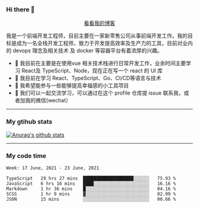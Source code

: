 ### Hi there 👋

<p align="center">
  <a href="https://real-jacket.github.io/">看看我的博客</a>
</p>

我是一个前端开发工程师，目前主要在一家新零售公司从事前端开发工作。我的目标是成为一名全栈开发工程师，致力于开发提高效率及生产力的工具，目前对业内的 devops 理念及相关技术 及 docker 等容器平台有着浓厚的兴趣。

- 🔭 我目前在主要是在使用vue 相关技术栈进行日常开发工作，业余时间主要学习 React及 TypeScript、Node，现在正在写一个 react 的 UI 库 
- 🌱 我目前在学习 React、TypeScript、Go、CI/CD等语言与技术
- 👯 我希望能参与一些能够提高幸福感的小工具项目
- 💬 我们可以一起交流学习，可以通过在这个 profile 仓库提 issue 联系我，或者加我的微信(wechat）

***

### My gtihub stats

[![Anurag's github stats](https://github-readme-stats.vercel.app/api?username=real-jacket)](https://github.com/anuraghazra/github-readme-stats)

***

### My code time

<!--START_SECTION:waka-->
```text
Week: 17 June, 2021 - 23 June, 2021

TypeScript   29 hrs 27 mins  ███████████████████░░░░░░   75.93 % 
JavaScript   6 hrs 16 mins   ████░░░░░░░░░░░░░░░░░░░░░   16.16 % 
Markdown     1 hr 36 mins    █░░░░░░░░░░░░░░░░░░░░░░░░   04.16 % 
SCSS         1 hr 9 mins     ▓░░░░░░░░░░░░░░░░░░░░░░░░   02.99 % 
JSON         15 mins         ░░░░░░░░░░░░░░░░░░░░░░░░░   00.66 % 
```
<!--END_SECTION:waka-->
